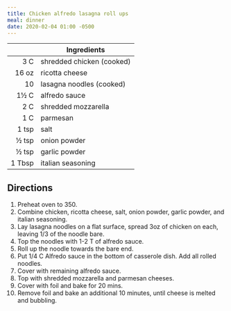 ```yaml
---
title: Chicken alfredo lasagna roll ups
meal: dinner
date: 2020-02-04 01:00 -0500
---
```


|| Ingredients |
|-:|-|
3 C    | shredded chicken (cooked)
16 oz  | ricotta cheese
10     | lasagna noodles (cooked)
1½ C   | alfredo sauce
2 C    | shredded mozzarella
1 C    | parmesan
1 tsp  | salt
½ tsp  | onion powder
½ tsp  | garlic powder
1 Tbsp | italian seasoning

## Directions

1. Preheat oven to 350.
2. Combine chicken, ricotta cheese, salt, onion powder, garlic powder, and italian seasoning.
3. Lay lasagna noodles on a flat surface, spread 3oz of chicken on each, leaving 1/3 of the noodle bare.
4. Top the noodles with 1-2 T of alfredo sauce.
5. Roll up the noodle towards the bare end.
6. Put 1/4 C Alfredo sauce in the bottom of casserole dish. Add all rolled noodles.
7. Cover with remaining alfredo sauce.
8. Top with shredded mozzarella and parmesan cheeses.
9. Cover with foil and bake for 20 mins.
10. Remove foil and bake an additional 10 minutes, until cheese is melted and bubbling.

